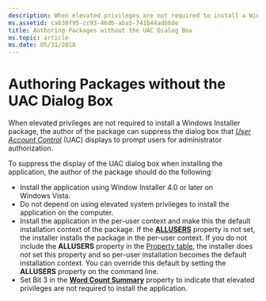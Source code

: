 ```yaml
---
description: When elevated privileges are not required to install a Windows Installer package, the author of the package can suppress the dialog box that User Account Control (UAC) displays to prompt users for administrator authorization.
ms.assetid: cab30f95-cc93-46db-aba5-741b44adb6de
title: Authoring Packages without the UAC Dialog Box
ms.topic: article
ms.date: 05/31/2018
---
```


# Authoring Packages without the UAC Dialog Box

When elevated privileges are not required to install a Windows Installer package, the author of the package can suppress the dialog box that [*User Account Control*](u-gly.md) (UAC) displays to prompt users for administrator authorization.

To suppress the display of the UAC dialog box when installing the application, the author of the package should do the following:

-   Install the application using Window Installer 4.0 or later on Windows Vista.
-   Do not depend on using elevated system privileges to install the application on the computer.
-   Install the application in the per-user context and make this the default installation context of the package. If the [**ALLUSERS**](allusers.md) property is not set, the installer installs the package in the per-user context. If you do not include the **ALLUSERS** property in the [Property table](property-table.md), the installer does not set this property and so per-user installation becomes the default installation context. You can override this default by setting the **ALLUSERS** property on the command line.
-   Set Bit 3 in the [**Word Count Summary**](word-count-summary.md) property to indicate that elevated privileges are not required to install the application.

 

 



